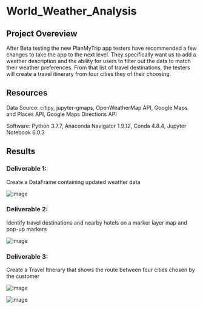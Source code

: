 # World_Weather_Analysis

## Project Overeview

After Beta testing the new PlanMyTrip app testers have recommended a few changes to take the app to the next level. They specifically want us to add a weather description and the ability for users to filter out the data to match their weather preferences. From that list of travel destinations, the testers will create a travel itinerary from four cities they of their choosing.


## Resources
Data Source: citipy, jupyter-gmaps, OpenWeatherMap API, Google Maps and Places API, Google Maps Directions API

Software: Python 3.7.7, Anaconda Navigator 1.9.12, Conda 4.8.4, Jupyter Notebook 6.0.3

## Results

### Deliverable 1:

Create a DataFrame containing updated weather data

![image](https://user-images.githubusercontent.com/108442512/187221754-bf54c311-16f1-4c3a-9f15-547b40c7ab44.png)



### Deliverable 2:

Identify travel destinations and nearby hotels on a marker layer map and pop-up markers

![image](https://user-images.githubusercontent.com/108442512/187221935-867333e2-37cf-458d-8403-5c662a0fd6fd.png)



### Deliverable 3:

Create a Travel Itnerary  that shows the route between four cities chosen by the customer

![image](https://user-images.githubusercontent.com/108442512/187222033-eadebcc6-3e3b-4359-be86-f4b50c759dcd.png)

![image](https://user-images.githubusercontent.com/108442512/187222068-68ebec8d-0bda-421f-a5d5-a7062e6b1698.png)


